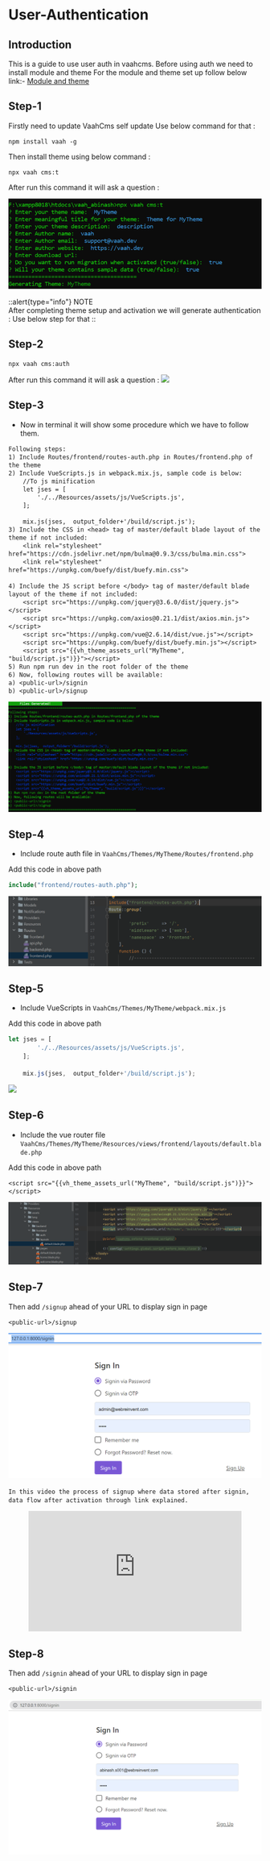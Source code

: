 # User-Authentication


## Introduction

This is a guide to use user auth in vaahcms. Before using auth we need to install module and theme
For the module and theme set up follow below link:-
[ Module and theme](https://github.com/webreinvent/vaahcli)

## Step-1
Firstly need to update VaahCms self update
Use below command for that :
```shell
npm install vaah -g
```
Then install theme using below command :
```shell
npx vaah cms:t
```
After run this command it will ask a question : 

<img src="/images/user-auth-1.png">

::alert{type="info"}
NOTE   
After completing theme setup and activation we will generate authentication :
Use below step for that
::

## Step-2
```shell
npx vaah cms:auth
```
After run this command it will ask a question :
<img src="/images/user-auth.png">

## Step-3
- Now in terminal it will show some procedure which we have to follow them.

```
Following steps:
1) Include Routes/frontend/routes-auth.php in Routes/frontend.php of the theme
2) Include VueScripts.js in webpack.mix.js, sample code is below:
    //To js minification
    let jses = [
        './../Resources/assets/js/VueScripts.js',
    ];

    mix.js(jses,  output_folder+'/build/script.js');
3) Include the CSS in <head> tag of master/default blade layout of the theme if not included:
    <link rel="stylesheet" href="https://cdn.jsdelivr.net/npm/bulma@0.9.3/css/bulma.min.css">
    <link rel="stylesheet" href="https://unpkg.com/buefy/dist/buefy.min.css">

4) Include the JS script before </body> tag of master/default blade layout of the theme if not included:
    <script src="https://unpkg.com/jquery@3.6.0/dist/jquery.js"></script>
    <script src="https://unpkg.com/axios@0.21.1/dist/axios.min.js"></script>
    <script src="https://unpkg.com/vue@2.6.14/dist/vue.js"></script>
    <script src="https://unpkg.com/buefy/dist/buefy.min.js"></script>
    <script src="{{vh_theme_assets_url("MyTheme", "build/script.js")}}"></script>
5) Run npm run dev in the root folder of the theme
6) Now, following routes will be available:
a) <public-url>/signin
b) <public-url>/signup
```

<img src="/images/user-auth-4.png">

## Step-4
- Include route auth file in ```VaahCms/Themes/MyTheme/Routes/frontend.php```

Add this code in above path

```php
include("frontend/routes-auth.php");
```
<img src="/images/user-auth-5.png">

## Step-5
- Include VueScripts in ```VaahCms/Themes/MyTheme/webpack.mix.js```

Add this code in above path  

```js
let jses = [
        './../Resources/assets/js/VueScripts.js',
    ];

    mix.js(jses,  output_folder+'/build/script.js');
```
<img src="/images/user-auth-6.1.png">

## Step-6
- Include the vue router file ```VaahCms/Themes/MyTheme/Resources/views/frontend/layouts/default.blade.php```

Add this code in above path
```
<script src="{{vh_theme_assets_url("MyTheme", "build/script.js")}}"></script>
```
<img src="/images/user-auth-7.png">

## Step-7
Then add ```/signup``` ahead of your URL to display sign in page 
```http request
<public-url>/signup
```
<img src="/images/user-auth-8.png">

```In this video the process of signup where data stored after signin, data flow after activation through link explained.```

<figure>
  <iframe src="https://img-v4.getdemo.dev/screenshot/chrome_vU88cIvMDV.mp4" frameborder="0" allowfullscreen="true" style="width: 100%; aspect-ratio: 16/9;"> </iframe>
</figure>

## Step-8
Then add ```/signin``` ahead of your URL to display sign in page
```http request
<public-url>/signin
```
<img src="/images/user-auth-9.png">